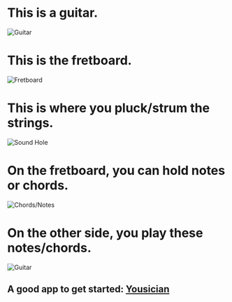 <html>

<head>

<title> Guitar Basics </title>

</head>

<body>
  
  <h1> <strong>This is a guitar.</strong> </h1>
  
<img src="https://images.pexels.com/photos/1407322/pexels-photo-1407322.jpeg?auto=compress&cs=tinysrgb&w=400" alt="Guitar" class="center">
  
  <h1> This is the fretboard. </h1>

  <img src="https://image.shutterstock.com/image-vector/guitar-fretboard-260nw-54840109.jpg" alt="Fretboard" class="center">
  
  <h1> This is where you pluck/strum the strings. </h1>
  
  <img src="https://acousticguitar.com/wp-content/uploads/2022/07/PW-SH-01_detail1_Courtesy-of-DADDARIO-1200x960.jpg" alt="Sound Hole" class="center">
  
  <h1> On the fretboard, you can hold notes or chords. </h1>
  
  <img src="https://images.template.net/wp-content/uploads/2016/08/24064259/Guitar-Chord-Notes-for-Beginner.jpg" alt="Chords/Notes" class="center">
  
  <h1> On the other side, you play these notes/chords. </h1>
  
  <img src="https://image.shutterstock.com/image-vector/guitar-fretboard-260nw-54840109.jpg" alt="Guitar" class="center">
  
  <h2>A good app to get started: <a href="https://yousician.com/lp/guitar-us?utm_source=google&utm_campaign=Yousician%20-%20Non%20Brand%20-%20Instrument%20-%20Guitar%20-%20Tier%201&utm_medium=cpc&utm_term=beginner%20how%20to%20play%20guitar&gclid=Cj0KCQjwkOqZBhDNARIsAACsbfJsVDpRO0AhfIzObC4Ru22pb7Q7XS7VJfwS7caUqgXqvTWXUxkqA1AaAhgZEALw_wcB">Yousician</a>
</body>

<html>
